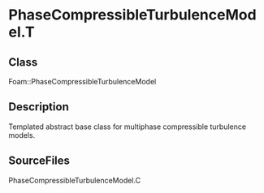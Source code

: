 # PhaseCompressibleTurbulenceModel.T 
## Class
Foam::PhaseCompressibleTurbulenceModel

## Description
Templated abstract base class for multiphase compressible
turbulence models.

## SourceFiles
PhaseCompressibleTurbulenceModel.C

